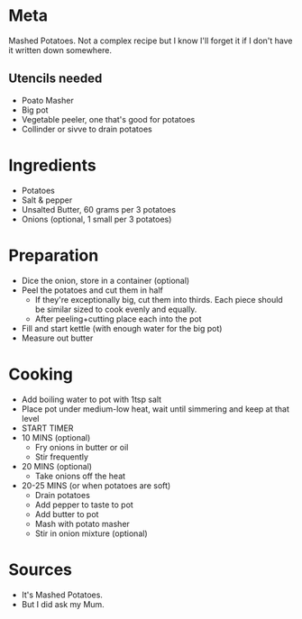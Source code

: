 Meta
====

Mashed Potatoes. Not a complex recipe but I know I'll forget it if I don't have it written down somewhere.

Utencils needed
---------------

* Poato Masher
* Big pot
* Vegetable peeler, one that's good for potatoes
* Collinder or sivve to drain potatoes

Ingredients
===========

* Potatoes
* Salt & pepper
* Unsalted Butter, 60 grams per 3 potatoes
* Onions (optional, 1 small per 3 potatoes)

Preparation
===========

* Dice the onion, store in a container (optional)
* Peel the potatoes and cut them in half
  * If they're exceptionally big, cut them into thirds. Each piece should be similar sized to cook evenly and equally.
  * After peeling+cutting place each into the pot
* Fill and start kettle (with enough water for the big pot)
* Measure out butter

Cooking
=======

* Add boiling water to pot with 1tsp salt
* Place pot under medium-low heat, wait until simmering and keep at that level
* START TIMER
* 10 MINS (optional)
  * Fry onions in butter or oil
  * Stir frequently
* 20 MINS (optional)
  * Take onions off the heat
* 20-25 MINS (or when potatoes are soft)
  * Drain potatoes
  * Add pepper to taste to pot
  * Add butter to pot
  * Mash with potato masher
  * Stir in onion mixture (optional)

Sources
=======

* It's Mashed Potatoes.
* But I did ask my Mum.

